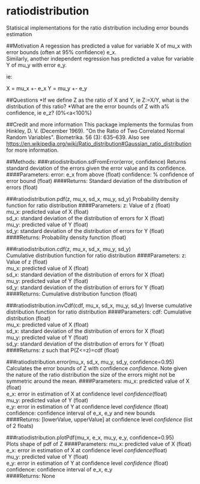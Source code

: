 # ratiodistribution
Statisical implementations for the ratio distribution including error bounds estimation

##Motivation
A regession has predicted a value for variable X of mu_x with error bounds (often at 95% confidence) e_x.  
Similarly, another independent regression has predicted a value for variable Y  of mu_y with error e_y.

ie:

X = mu_x +- e_x
Y = mu_y +- e_y

##Questions
*If we define Z as the ratio of X and Y, ie Z:=X/Y, what is the distribution of this ratio?
*What are the error bounds of Z with a% confidence, ie e_z? (0%<a<100%)

##Credit and more information
This package implements the formulas from Hinkley, D. V. (December 1969). "On the Ratio of Two Correlated Normal Random Variables". Biometrika. 56 (3): 635–639.
Also see https://en.wikipedia.org/wiki/Ratio_distribution#Gaussian_ratio_distribution for more information.

##Methods:
###ratiodistribution.sdFromError(error, confidence)
Returns standard deviation of the errors given the error value and its confidence.
####Parameters:
error: e_x from above (float)
confidence: % confidence of error bound (float)
####Returns:
Standard deviation of the distribution of errors (float)


###ratiodistribution.pdf(z, mu_x, sd_x, mu_y, sd_y)
Probability density function for ratio distribution
####Parameters:
z: Value of z (float)  
mu_x: predicted value of X (float)  
sd_x: standard deviation of the distribution of errors for X (float)  
mu_y: predicted value of Y (float)  
sd_y: standard deviation of the distribution of errors for Y (float)  
####Returns:
Probability density function (float)

###ratiodistribution.cdf(z, mu_x, sd_x, mu_y, sd_y)  
Cumulative distribution function for ratio distribution
####Parameters:
z: Value of z (float)  
mu_x: predicted value of X (float)  
sd_x: standard deviation of the distribution of errors for X (float)  
mu_y: predicted value of Y (float)  
sd_y: standard deviation of the distribution of errors for Y (float)  
####Returns:
Cumulative distribution function (float)

###ratiodistribution.invCdf(cdf, mu_x, sd_x, mu_y, sd_y)
Inverse cumulative distribution function for ratio distribution
####Parameters:
cdf: Cumulative distribution (float)  
mu_x: predicted value of X (float)  
sd_x: standard deviation of the distribution of errors for X (float)  
mu_y: predicted value of Y (float)  
sd_y: standard deviation of the distribution of errors for Y (float)  
####Returns:
z such that P(Z<=z)=cdf (float)  

###ratiodistribution.error(mu_x, sd_x, mu_y, sd_y, confidence=0.95)
Calculates the error bounds of Z with confidence *confidence*. Note given the nature of the ratio distribution the size of the errors might not be symmetric around the mean.
####Parameters:
mu_x: predicted value of X (float)  
e_x: error in estimation of X at confidence level *confidence*(float)  
mu_y: predicted value of Y (float)  
e_y: error in estimation of Y at confidence level *confidence* (float)  
confidence: confidence interval of e_x, e_y and new bounds  
####Returns:
[lowerValue, upperValue] at confidence level *confidence* (list of 2 floats)  


###ratiodistribution.plotPdf(mu_x, e_x, mu_y, e_y, confidence=0.95)  
Plots shape of pdf of Z
####Parameters:
mu_x: predicted value of X (float)  
e_x: error in estimation of X at confidence level *confidence*(float)  
mu_y: predicted value of Y (float)  
e_y: error in estimation of Y at confidence level *confidence* (float)  
confidence: confidence interval of e_x, e_y  
####Returns:
None